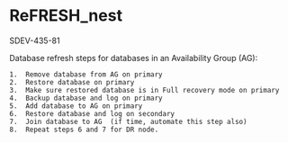 # ReFRESH_nest
SDEV-435-81

Database refresh steps for databases in an Availability Group (AG):

	1.  Remove database from AG on primary 
	2.  Restore database on primary
	3.  Make sure restored database is in Full recovery mode on primary
	4.  Backup database and log on primary
	5.  Add database to AG on primary
	6.  Restore database and log on secondary
	7.  Join database to AG  (if time, automate this step also)
	8.  Repeat steps 6 and 7 for DR node.
	
